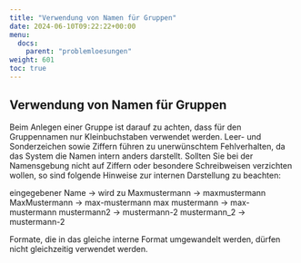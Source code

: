 ```yaml
---
title: "Verwendung von Namen für Gruppen"
date: 2024-06-10T09:22:22+00:00
menu:
  docs:
    parent: "problemloesungen"
weight: 601
toc: true
---
```


## Verwendung von Namen für Gruppen
Beim Anlegen einer Gruppe ist darauf zu achten, dass für den Gruppennamen nur Kleinbuchstaben verwendet werden. Leer- und Sonderzeichen sowie Ziffern führen zu unerwünschtem Fehlverhalten, da das System die Namen intern anders darstellt.
Sollten Sie bei der Namensgebung nicht auf Ziffern oder besondere Schreibweisen verzichten wollen, so sind folgende Hinweise zur internen Darstellung zu beachten:

eingegebener Name -> wird zu
Maxmustermann -> maxmustermann
MaxMustermann -> max-mustermann
max mustermann -> max-mustermann
mustermann2 -> mustermann-2
mustermann_2 -> mustermann-2

Formate, die in das gleiche interne Format umgewandelt werden, dürfen nicht gleichzeitig verwendet werden.
